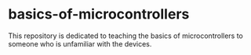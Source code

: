 # basics-of-microcontrollers
This repository is dedicated to teaching the basics of microcontrollers to someone who is unfamiliar with the devices.
